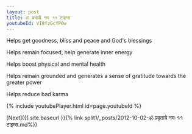 ```yaml
---
layout: post
title: ॐ प्रभावी नमः ११ टाइम्स
youtubeId: VI8fzGcYP0w
---
```

 
 
Helps get goodness, bliss and peace and God's blessings
 
Helps remain focused, help generate inner energy 
 
Helps boost physical and mental health 
 
Helps remain grounded and generates a sense of gratitude towards the greater power 
 
Helps reduce bad karma
 
 
 
 


{% include youtubePlayer.html id=page.youtubeId %}
 
[Next]({{ site.baseurl }}{% link  split1/_posts/2012-10-02-ॐ प्रवृताये नमः ११ टाइम्स.md%})
 
